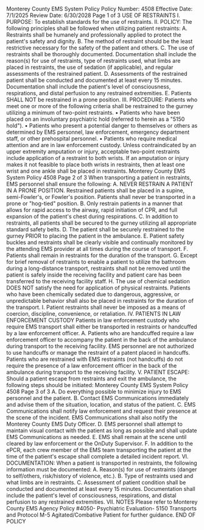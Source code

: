 Monterey County EMS System Policy
Policy Number: 4508
Effective Date: 7/1/2025
Review Date: 6/30/2028
Page 1 of 3
USE OF RESTRAINTS
I. PURPOSE:
To establish standards for the use of restraints.
II. POLICY:
The following principles shall be followed when utilizing patient restraints:
A. Restraints shall be humanely and professionally applied to protect the patient's safety and
dignity.
B. The method of restraint should be the least restrictive necessary for the safety of the
patient and others.
C. The use of restraints shall be thoroughly documented. Documentation shall include the
reason(s) for use of restraints, type of restraints used, what limbs are placed in restraints,
the use of sedation (if applicable), and regular assessments of the restrained patient.
D. Assessments of the restrained patient shall be conducted and documented at least every
15 minutes. Documentation shall include the patient's level of consciousness,
respirations, and distal perfusion to any restrained extremities.
E. Patients SHALL NOT be restrained in a prone position.
III. PROCEDURE:
Patients who meet one or more of the following criteria shall be restrained to the gurney
utilizing a minimum of two-point restraints.
• Patients who have been placed on an involuntary psychiatric hold (referred to herein as a
"5150 hold").
• Patients who present a potential danger to themselves or others as determined by EMS
personnel, law enforcement, emergency department staff, or other prehospital personnel.
• Patients who require medical attention and are in law enforcement custody.
Unless contraindicated by an upper extremity amputation or injury, acceptable two-point
restraints include application of a restraint to both wrists. If an amputation or injury makes it
not feasible to place both wrists in restraints, then at least one wrist and one ankle shall be
placed in restraints.
Monterey County EMS System Policy 4508
Page 2 of 3
When transporting a patient in restraints, EMS personnel shall ensure the following:
A. NEVER RESTRAIN A PATIENT IN A PRONE POSITION. Restrained patients
shall be placed in a supine, semi-Fowler's, or Fowler's position. Patients shall never
be transported in a prone or "hog-tied" position.
B. Only restrain patients in a manner that allows for rapid access to the airway, rapid
initiation of CPR, and full expansion of the patient's chest during respirations.
C. In addition to restraints, all patients shall be secured to the gurney utilizing all
appropriate standard safety belts.
D. The patient shall be securely restrained to the gurney PRIOR to placing the patient in
the ambulance.
E. Patient safety buckles and restraints shall be clearly visible and continually monitored by
the attending EMS provider at all times during the course of transport.
F. Patients shall remain in restraints for the duration of the transport.
G. Except for brief removal of restraints to enable a patient to utilize the bathroom during a
long-distance transport, restraints shall not be removed until the patient is safely inside
the receiving facility and patient care has been transferred to the receiving facility staff.
H. The use of chemical sedation DOES NOT satisfy the need for application of physical
restraints. Patients who have been chemically sedated due to dangerous, aggressive, or
unpredictable behavior shall also be placed in restraints for the duration of the transport.
I. Patient restraints shall never be imposed as a means of coercion, discipline,
convenience, or retaliation.
IV. PATIENTS IN LAW ENFORCEMENT CUSTODY
Patients in law enforcement custody who require EMS transport shall either be transported in
restraints or handcuffed by a law enforcement officer.
A. Patients who are handcuffed require a law enforcement officer to accompany the patient
in the back of the ambulance during transport to the receiving facility. EMS personnel
are not authorized to use handcuffs or manage the restraint of a patent placed in
handcuffs.
Patients who are restrained with EMS restraints (not handcuffs) do not require the presence
of a law enforcement officer in the back of the ambulance during transport to the receiving
facility.
V. PATIENT ESCAPE:
Should a patient escape from restraints and exit the ambulance, the following steps should be
initiated:
Monterey County EMS System Policy 4508
Page 3 of 3
A. Do everything possible to minimize injury to EMS personnel and the patient.
B. Contact EMS Communications immediately and advise them of the situation, location,
and status of the patient.
C. EMS Communications shall notify law enforcement and request their presence at the scene
of the incident. EMS Communications shall also notify the Monterey County EMS Duty
Officer.
D. EMS personnel shall attempt to maintain visual contact with the patient as long as possible
and shall update EMS Communications as needed.
E. EMS shall remain at the scene until cleared by law enforcement or the OnDuty Supervisor.
F. In addition to the ePCR, each crew member of the EMS team transporting the patient at
the time of the patient's escape shall complete a detailed incident report.
VI. DOCUMENTATION:
When a patient is transported in restraints, the following information must be documented:
A. Reason(s) for use of restraints (danger to self/others, risk/history of violence, etc.).
B. Type of restraints used and what limbs are in restraints.
C. Assessment of patient condition shall be conducted and documented at least every 15
minutes. Documentation shall include the patient's level of consciousness, respirations,
and distal perfusion to any restrained extremities.
VII. NOTES
Please refer to Monterey County EMS Agency Policy #4050- Psychiatric Evaluation- 5150
Transports and Protocol M-5 Agitated/Combative Patient for further guidance.
END OF POLICY

